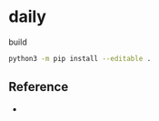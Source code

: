 # daily

build

```bash
python3 -m pip install --editable .
```

## Reference

- [](https://pip.pypa.io/en/stable/reference/requirements-file-format/)
